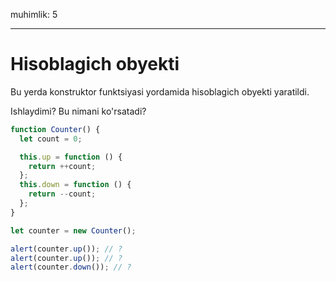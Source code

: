 muhimlik: 5

---

# Hisoblagich obyekti

Bu yerda konstruktor funktsiyasi yordamida hisoblagich obyekti yaratildi.

Ishlaydimi? Bu nimani ko'rsatadi?

```js
function Counter() {
  let count = 0;

  this.up = function () {
    return ++count;
  };
  this.down = function () {
    return --count;
  };
}

let counter = new Counter();

alert(counter.up()); // ?
alert(counter.up()); // ?
alert(counter.down()); // ?
```

